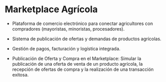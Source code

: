# Marketplace Agrícola

- Plataforma de comercio electrónico para conectar agricultores con compradores (mayoristas, minoristas, procesadores).
- Sistema de publicación de ofertas y demandas de productos agrícolas.
- Gestión de pagos, facturación y logística integrada.

- Publicación de Oferta y Compra en el Marketplace: Simular la publicación de una oferta de venta de un producto agrícola, la recepción de ofertas de compra y la realización de una transacción exitosa.
